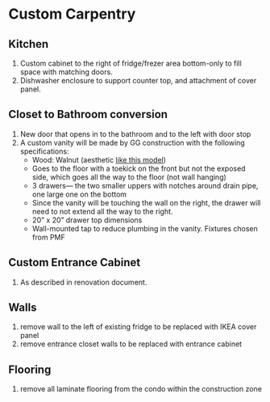 # Custom Carpentry

## Kitchen

1. Custom cabinet to the right of fridge/frezer area bottom-only to fill space with matching doors.
2. Dishwasher enclosure to support counter top, and attachment of cover panel.

## Closet to Bathroom conversion

1. New door that opens in to the bathroom and to the left with door stop
2. A custom vanity will be made by GG construction with the following specifications:
    * Wood: Walnut (aesthetic [like this model](https://teodorvanities.ca/collections/vanities/products/austin-24-teodor-modern-wall-mount-american-black-walnut-vanity-w-blumotion))
    * Goes to the floor with a toekick on the front but not the exposed side, which goes all the way to the floor (not wall hanging)
    * 3 drawers— the two smaller uppers with notches around drain pipe, one large one on the bottom
    * Since the vanity will be touching the wall on the right, the drawer will need to not extend all the way to the right.
    * 20” x 20” drawer top dimensions
    * Wall-mounted tap to reduce plumbing in the vanity. Fixtures chosen from PMF

## Custom Entrance Cabinet

1. As described in renovation document.

## Walls

1. remove wall to the left of existing fridge to be replaced with IKEA cover panel
2. remove entrance closet walls to be replaced with entrance cabinet

## Flooring

1. remove all laminate flooring from the condo within the construction zone
